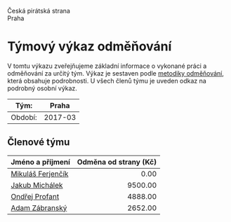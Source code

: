 Česká pirátská strana  
Praha

Týmový výkaz odměňování
===========================

V tomtu výkazu zveřejňujeme základní informace o vykonané práci a odměňování
za určitý tým. Výkaz je sestaven podle [metodiky odměňování][metodika],
která obsahuje podrobnosti. U všech členů týmu je uveden odkaz na podrobný osobní výkaz.

Tým:                     | Praha
-----------------------  | --------------------
Období:                  | 2017-03

Členové týmu
--------------

| Jméno a příjmení                        |   Odměna od strany (Kč) |
|:----------------------------------------|------------------------:|
| [Mikuláš Ferjenčík](mikulas-ferjencik/) |                    0.00 |
| [Jakub Michálek](jakub-michalek/)       |                 9500.00 |
| [Ondřej Profant](ondrej-profant/)       |                 4888.00 |
| [Adam Zábranský](adam-zabransky/)       |                 2652.00 |


[metodika]: https://redmine.pirati.cz/projects/po/wiki/Odmenovani
